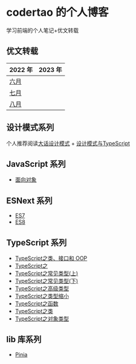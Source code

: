# codertao 的个人博客

学习前端的个人笔记+优文转载

## 优文转载

| 2022 年                                            | 2023 年 |
| -------------------------------------------------- | ------- |
| [六月](https://github.com/likesandy/blog/issues/3) |         |
| [七月](https://github.com/likesandy/blog/issues/4) |         |
| [八月](https://github.com/likesandy/blog/issues/15) |         |

## 设计模式系列

个人推荐阅读[大话设计模式](https://book.douban.com/subject/2334288/) + [设计模式与TypeScript](https://refactoringguru.cn/design-patterns/typescript)

## JavaScript 系列

- [面向对象](https://github.com/likesandy/blog/issues/14)

## ESNext 系列

-  [ES7](https://github.com/likesandy/blog/issues/5)
-  [ES8](https://github.com/likesandy/blog/issues/6)

## TypeScript 系列

- [TypeScript之类、接口和 OOP](https://github.com/likesandy/blog/issues/16)
- [TypeScript之](https://github.com/likesandy/blog/issues/1)
- [TypeScript之常见类型(上)](https://github.com/likesandy/blog/issues/2)
- [TypeScript之常见类型(下)](https://github.com/likesandy/blog/issues/7)
- [TypeScript之高级类型](https://github.com/likesandy/blog/issues/15)
- [TypeScript之类型缩小](https://github.com/likesandy/blog/issues/8)
- [TypeScript之函数](https://github.com/likesandy/blog/issues/9)
- [TypeScript之类](https://github.com/likesandy/blog/issues/10)
- [TypeScript之对象类型](https://github.com/likesandy/blog/issues/11)

<!-- 泛型:类型参数化 -->

## lib 库系列
- [Pinia](https://github.com/likesandy/blog/issues/12)
